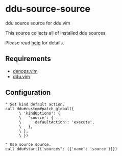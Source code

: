 # ddu-source-source

ddu source source for ddu.vim

This source collects all of installed ddu sources.

Please read [help](doc/ddu-source-source.txt) for details.

## Requirements

- [denops.vim](https://github.com/vim-denops/denops.vim)
- [ddu.vim](https://github.com/Shougo/ddu.vim)

## Configuration

```vim
" Set kind default action.
call ddu#custom#patch_global({
      \ 'kindOptions': {
      \   'source': {
      \     'defaultAction': 'execute',
      \   },
      \ },
      \ })

" Use source source.
call ddu#start({'sources': [{'name': 'source'}]})
```
